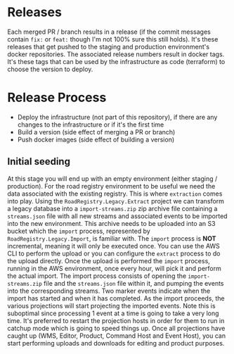 # Releases

Each merged PR / branch results in a release (if the commit messages contain `fix:` or `feat:` though I'm not 100% sure this still holds). It's these releases that get pushed to the staging and production environment's docker repositories.
The associated release numbers result in docker tags. It's these tags that can be used by the infrastructure as code (terraform) to choose the version to deploy.

# Release Process

- Deploy the infrastructure (not part of this repository), if there are any changes to the infrastructure or if it's the first time
- Build a version (side effect of merging a PR or branch)
- Push docker images (side effect of building a version)

## Initial seeding

At this stage you will end up with an empty environment (either staging / production). For the road registry environment to be useful we need the data associated with the existing registry. This is where `extraction` comes into play. 
Using the `RoadRegistry.Legacy.Extract` project we can transform a legacy database into a `import-streams.zip` zip archive file containing a `streams.json` file with all new streams and associated events to be imported into the new environment. 
This archive needs to be uploaded into an S3 bucket which the `import` process, represented by `RoadRegistry.Legacy.Import`, is familiar with. The `import` process is **NOT** incremental, meaning it will only be executed once.
You can use the AWS CLI to perform the upload or you can configure the `extract` process to do the upload directly. Once the upload is performed the `import` process, running in the AWS environment, once every hour, will pick it and perform the actual import.
The import process consists of opening the `import-streams.zip` file and the `streams.json` file within it, and pumping the events into the corresponding streams. Two marker events indicate when the import has started and when it has completed.
As the import proceeds, the various projections will start projecting the imported events. Note this is suboptimal since processing 1 event at a time is going to take a very long time.
It's preferred to restart the projection hosts in order for them to run in catchup mode which is going to speed things up. Once all projections have caught up (WMS, Editor, Product, Command Host and Event Host), you can start performing uploads and downloads for editing and product purposes.

